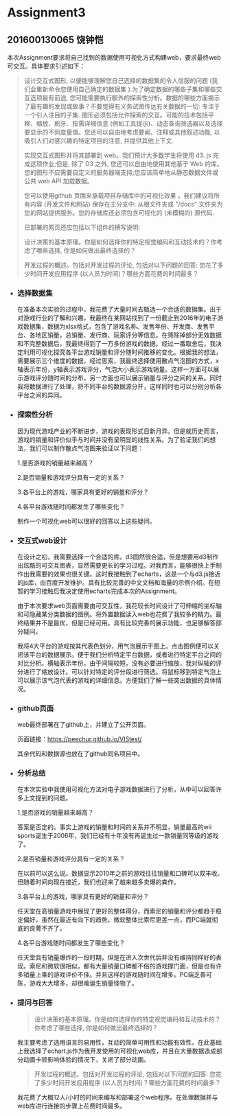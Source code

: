 # Assignment3
## 201600130065 饶钟恺
  本次Assignment要求将自己找到的数据使用可视化方式构建web，要求最终web可交互。具体要求引述如下：

  >设计交互式图形, 以便能够理解您自己选择的数据集的令人信服的问题 (我们会重新命令您使用自己确定的数据集 ).为了确定数据的哪些子集和哪些交互选项最有前途, 您可能需要执行额外的探索性分析。数据的哪些方面揭示了最有趣的发现或故事？不要觉得有义务试图传达有关数据的一切: 专注于一个引人注目的子集.
  图形必须包括允许探索的交互。可能的技术包括平移、缩放、刷牙、按需详细信息 (例如工具提示)、动态查询筛选器以及选择要显示的不同度量值。您还可以自由地考虑要闻、注释或其他叙述功能, 以吸引人们对感兴趣的特定项目的注意, 并提供其他上下文.
  >
  >实现交互式图形并将其部署到 web。我们预计大多数学生将使用 d3. js 完成这项作业;但是, 除了 D3 之外, 您还可以自由地使用其他基于 Web 的库。您的图形不应需要自定义的服务器端支持;您应该简单地从静态数据文件或公共 web API 加载数据。
  >
  >您可以使用github 页面来承载项目存储库中的可视化效果 。我们建议将所有内容 (开发文件和网站) 保存在主分支中: 从根文件夹或 "/docs" 文件夹为您的网站提供服务。您的存储库还必须包含可视化的 (未模糊的) 源代码.
  >
  >已部署的网页还应包括以下组件的撰写说明:
  >
  >设计决策的基本原理。你是如何选择你的特定视觉编码和互动技术的？你考虑了哪些选择, 你是如何做出最终选择的？
  >
  >开发过程的概述。包括对开发过程的评论, 包括对以下问题的回答: 您花了多少时间开发应用程序 (以人员为时间)？哪些方面花费的时间最多？

* ### 选择数据集
  在准备本次实验的过程中，我花费了大量时间去甄选一个合适的数据集。出于对游戏行业的了解和兴趣，我最终在某网站找到了一份截止到2016年的电子游戏数据集，数据为xlsx格式，包含了游戏名称、发售年份、开发商、发售平台、各地区销量，总销量、发行商、玩家评分等信息。在筛除掉部分无效数据和不完整数据后，我最终得到了一万多份游戏的数据。经过一番取舍后，我决定利用可视化探究各平台游戏销量和评分随时间推移的变化。根据我的想法，需要展示三个维度的数据，经过思索，我最终选择使用散点气泡图的方式，x轴表示年份，y轴表示游戏评分，气泡大小表示游戏销量。这样一方面可以展示游戏评分随时间的分布，另一方面也可以展示销量与评分之间的关系。同时我将数据进行了处理，将不同平台的数据源分开，这样同时也可以分别分析各平台之间的异同。

* ### 探索性分析
  因为现代游戏产业的不断进步，游戏的表现形式日新月异。但是就历史而言，游戏的销量和评价似乎与时间并没有呈明显的线性关系。为了验证我们的想法，我们可以制作散点气泡图来验证以下问题：
  
  1.是否游戏的销量越来越高？
  
  2.是否销量和游戏评分具有一定的关系？

  3.各平台上的游戏，哪家具有更好的销量和评分？

  4.各平台游戏随时间都发生了哪些变化？

  制作一个可视化web可以很好的回答以上这些疑问。
* ### 交互式web设计
  在设计之初，我需要选择一个合适的库。d3固然很合适，但是想要用d3制作出炫酷的可交互图表，显然需要更长的学习过程。对我而言，能够很快上手制作出我需要的效果也很关键。这时我接触到了echarts，这是一个与d3.js接近的js库，由百度开发维护。具有比较完善的中文文档和海量的示例介绍。在短暂的学习接触后我决定使用echarts完成本次的Assignment。
  
  由于本次要求web页面需要由可交互性，我花较长时间设计了可伸缩的坐标轴和可隐藏某分类数据的图例。将外置数据读入web也花费了我较多的精力。最终结果并不是最优，但是已经可用。具有比较完善的展示功能，也足够解答部分疑问。
  
  我将4大平台的游戏按其代表色划分，用气泡展示于图上。点击图例便可以关闭该平台的数据展示。便于我们分析特定平台数据，或者进行特定平台之间的对比分析。横轴表示年份，由于间隔较短，没有必要进行缩放，我对纵轴的评分进行了缩放设计。可以针对特定的评分段进行筛选。将鼠标移到特定气泡上可以展示该气泡代表的游戏的详细信息。方便我们了解一些突出数据的具体情况。

* ### github页面
  web最终部署在了github上，并建立了公开页面。
  
  页面链接：https://peechur.github.io/VIStest/
  
  其余代码和数据源也放在了github同名项目中。
* ### 分析总结
  在本次实验中我使用可视化方法对电子游戏数据进行了分析，从中可以回答许多上文提到的问题。

  1.是否游戏的销量越来越高？
  
  答案是否定的。事实上游戏的销量和时间的关系并不明显，销量最高的wii sports诞生于2006年，我们已经有十年没有再诞生过一款销量同等级的游戏了。

  2.是否销量和游戏评分具有一定的关系？
  
  在以前可以这么说。数据显示2010年之前的游戏往往销量和口碑可以双丰收。但随着时间向现在接近，我们也迎来了越来越多卖爆的粪作。

  3.各平台上的游戏，哪家具有更好的销量和评分？

  任天堂在高销量游戏中展现了更好的整体得分，而索尼的销量和评分都趋于稳定偏好，虽然在最近有向下的趋势。微软整体比索尼更差一点，而PC端就彻底的良莠不齐了。

  4.各平台游戏随时间都发生了哪些变化？

  任天堂具有销量爆炸的一段时期，但是在进入次世代后并没有维持同样好的表现。索尼和微软很相似，都有大量销量口碑都不俗的游戏撑门面，但是也有许多销量上乘的游戏评价不佳。并且这样的游戏随时间在增多。PC端乏善可陈，游戏大大增多，却很难诞生销量怪物了。

* ### 提问与回答
  >设计决策的基本原理。你是如何选择你的特定视觉编码和互动技术的？你考虑了哪些选择, 你是如何做出最终选择的？

  我主要考虑了选用语言的易用性，互动的简单可用性和功能有效性。在此基础上我选择了echart.js作为我开发使用的可视化web库，并且在大量数据造成部分动画卡顿影响体验的情况下，关闭了部分动画。  


  >开发过程的概述。包括对开发过程的评论, 包括对以下问题的回答: 您花了多少时间开发应用程序 (以人员为时间)？哪些方面花费的时间最多？

  我花费了大概12人/小时的时间来编写和部署这个web程序。在处理数据并与web库进行连接的步骤上花费时间最多。